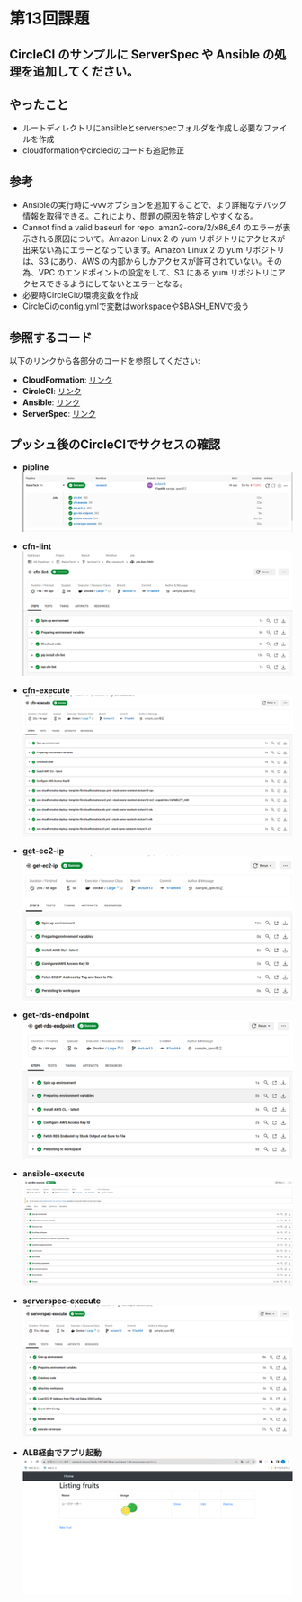 # 第13回課題

## CircleCI のサンプルに ServerSpec や Ansible の処理を追加してください。
## やったこと
- ルートディレクトリにansibleとserverspecフォルダを作成し必要なファイルを作成
- cloudformationやcircleciのコードも追記修正

## 参考
- Ansibleの実行時に-vvvオプションを追加することで、より詳細なデバッグ情報を取得できる。これにより、問題の原因を特定しやすくなる。
- Cannot find a valid baseurl for repo: amzn2-core/2/x86_64 のエラーが表示される原因について。Amazon Linux 2 の yum リポジトリにアクセスが出来ない為にエラーとなっています。Amazon Linux 2 の yum リポジトリは、S3 にあり、AWS の内部からしかアクセスが許可されていない。その為、VPC のエンドポイントの設定をして、S3 にある yum リポジトリにアクセスできるようにしてないとエラーとなる。
- 必要時CircleCiの環境変数を作成
- CircleCiのconfig.ymlで変数はworkspaceや$BASH_ENVで扱う


## 参照するコード

以下のリンクから各部分のコードを参照してください:

- **CloudFormation**: [リンク](../cloudformation)
- **CircleCI**: [リンク](../.circleci)
- **Ansible**: [リンク](../ansible)
- **ServerSpec**: [リンク](../serverspec)

## プッシュ後のCircleCIでサクセスの確認

- **pipline**
![pipline](./img/pipline.png)

- **cfn-lint**
![cfn-lint](./img/cfn-lint.png)

- **cfn-execute**
![cfn-execute](./img/cfn-execute.png)

- **get-ec2-ip**
![get-ec2-ip](./img/get-ec2-ip.png)

- **get-rds-endpoint**
![get-rds-endpoint](./img/get-rds-endpoint.png)

- **ansible-execute**
![ansible-execute](./img/ansible-execute.png)

- **serverspec-execute**
![serverspec-execute](./img/serverspec-execute.png)

- **ALB経由でアプリ起動**
![app](./img/app-browser.png)
